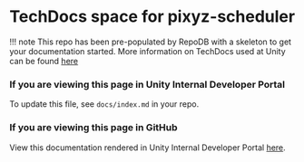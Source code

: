 # TechDocs space for pixyz-scheduler 

!!! note
    This repo has been pre-populated by RepoDB with a skeleton to get your documentation started.  More information on TechDocs used at Unity can be found [here](http://go/docs-techdocs) 

### If you are viewing this page in Unity Internal Developer Portal 

To update this file, see `docs/index.md` in your repo.  

### If you are viewing this page in GitHub 

View this documentation rendered in Unity Internal Developer Portal [here](https://developer.portal.internal.unity.com/catalog/default/component/pixyz-scheduler/docs).